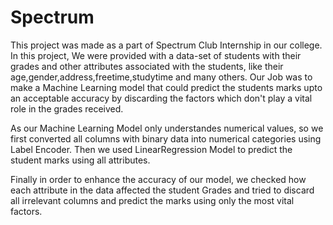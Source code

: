 # Spectrum

This project was made as a part of Spectrum Club Internship in our college.
In this project, We were provided with a data-set of students with their grades and other attributes associated with the students, 
like their age,gender,address,freetime,studytime and many others.
Our Job was to make a Machine Learning model that could predict the students marks upto an acceptable accuracy by discarding the factors
which don't play a vital role in the grades received.

As our Machine Learning Model only understandes numerical values, so we first converted all columns with binary data into 
numerical categories using Label Encoder. Then we used LinearRegression Model to predict the student marks using all attributes.

Finally in order to enhance the accuracy of our model, we checked how each attribute in the data affected the student Grades 
and tried to discard all irrelevant columns and predict the marks using only the most vital factors.
